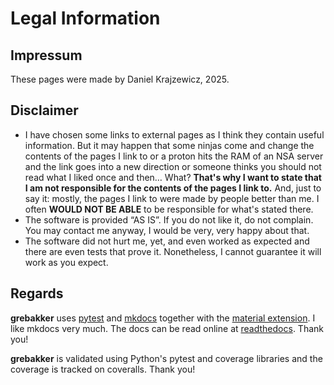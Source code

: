 # Legal Information

## Impressum

These pages were made by Daniel Krajzewicz, 2025.


## Disclaimer

* I have chosen some links to external pages as I think they contain useful information. But it may happen that some ninjas come and change the contents of the pages I link to or a proton hits the RAM of an NSA server and the link goes into a new direction or someone thinks you should not read what I liked once and then… What?
  **That&apos;s why I want to state that I am not responsible for the contents of the pages I link to.**
  And, just to say it: mostly, the pages I link to were made by people better than me. I often **WOULD NOT BE ABLE** to be responsible for what&apos;s stated there.
* The software is provided “AS IS”. If you do not like it, do not complain. You may contact me anyway, I would be very, very happy about that.
* The software did not hurt me, yet, and even worked as expected and there are even tests that prove it. Nonetheless, I cannot guarantee it will work as you expect.


## Regards

**grebakker** uses [pytest](https://pytest.org) and [mkdocs](https://www.mkdocs.org/) together with the [material extension](https://squidfunk.github.io/mkdocs-material/). I like mkdocs very much. The docs can be read online at [readthedocs](https://grebakker.readthedocs.io/en/latest/). Thank you!

**grebakker** is validated using Python's pytest and coverage libraries and the coverage is tracked on coveralls. Thank you!

